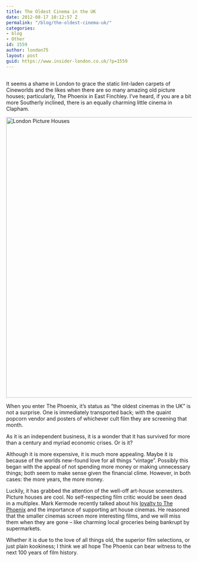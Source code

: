 ```yaml
---
title: The Oldest Cinema in the UK
date: 2012-08-17 10:12:57 Z
permalink: "/blog/the-oldest-cinema-uk/"
categories:
- blog
- Other
id: 1559
author: london75
layout: post
guid: https://www.insider-london.co.uk/?p=1559
---
```


## 

<div>
  <p>
    It seems a shame in London to grace the static lint-laden carpets of Cineworlds and the likes when there are so many amazing old picture houses; particularly, The Phoenix in East Finchley. I’ve heard, if you are a bit more Southerly inclined, there is an equally charming little cinema in Clapham.
  </p>
  
  <p>
    <img src="http://insidertrends.squarespace.com/storage/The%20Phoenix.jpg?__SQUARESPACE_CACHEVERSION=1329146999353" alt="London Picture Houses" width="569" height="759" />
  </p>
  
  <p>
    When you enter The Phoenix, it’s status as “the oldest cinemas in the UK” is not a surprise. One is immediately transported back; with the quaint popcorn vendor and posters of whichever cult film they are screening that month.
  </p>
  
  <p>
    As it is an independent business, it is a wonder that it has survived for more than a century and myriad economic crises. Or is it?
  </p>
  
  <p>
    Although it is more expensive, it is much more appealing. Maybe it is because of the worlds new-found love for all things “vintage”. Possibly this began with the appeal of not spending more money or making unnecessary things; both seem to make sense given the financial clime. However, in both cases: the more years, the more money.
  </p>
  
  <p>
    Luckily, it has grabbed the attention of the well-off art-house scenesters. Picture houses are cool. No self-respecting film critic would be seen dead in a multiplex. Mark Kermode recently talked about his <a href="http://www.guardian.co.uk/tv-and-radio/2011/may/27/radio-review-kermode-and-mayo-film-review" target="_blank">loyalty to The Phoenix</a> and the importance of supporting art house cinemas. He reasoned that the smaller cinemas screen more interesting films, and we will miss them when they are gone &#8211; like charming local groceries being bankrupt by supermarkets.
  </p>
  
  <p>
    Whether it is due to the love of all things old, the superior film selections, or just plain kookiness; I think we all hope The Phoenix can bear witness to the next 100 years of film history.
  </p>
</div>